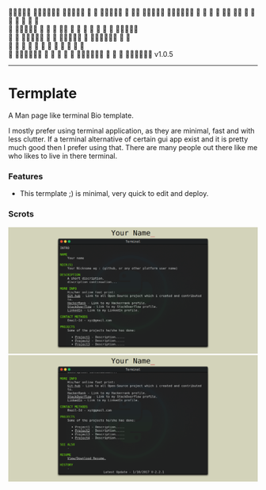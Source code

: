                                                                 
                           
                                                 
                                         
                                         
                                                    
                                     v1.0.5
  
  ---

  # Termplate

  A Man page like terminal Bio template.


  I mostly prefer using terminal application, as they are minimal, fast and with less clutter.
  If a terminal alternative of certain gui app exist and it is pretty much good then I prefer using that.
  There are many people out there like me who likes to live in there terminal.

  ### Features
  - This termplate ;) is minimal, very quick to edit and deploy.  
    
  ### Scrots

  <img src="/scrots/a.png" width="640">

  <img src="/scrots/b.png" width="640">
